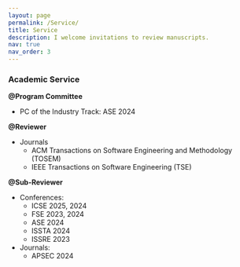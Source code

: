 ```yaml
---
layout: page
permalink: /Service/
title: Service
description: I welcome invitations to review manuscripts.
nav: true
nav_order: 3
---
```


### Academic Service
**@Program Committee**
- PC of the Industry Track: ASE 2024

**@Reviewer**
- Journals
  - ACM Transactions on Software Engineering and Methodology (TOSEM)
  - IEEE Transactions on Software Engineering (TSE)

**@Sub-Reviewer**
- Conferences:
  - ICSE 2025, 2024
  - FSE 2023, 2024
  - ASE 2024
  - ISSTA 2024
  - ISSRE 2023
- Journals:
  - APSEC 2024
